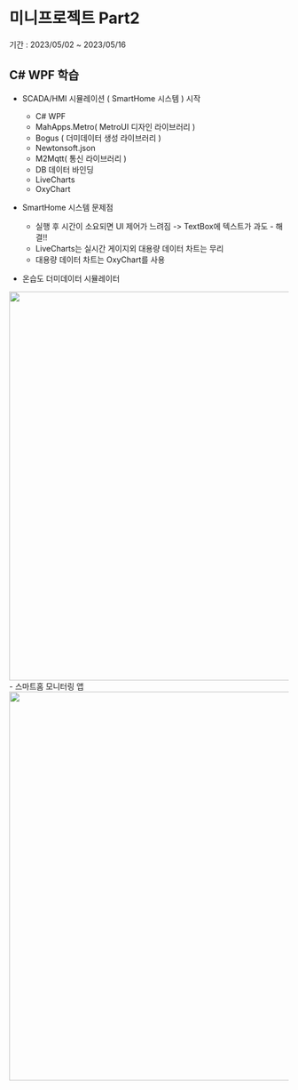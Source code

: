 # 미니프로젝트 Part2
기간 : 2023/05/02 ~ 2023/05/16

## C# WPF 학습
- SCADA/HMI 시뮬레이션 ( SmartHome 시스템 ) 시작
	- C# WPF 
	- MahApps.Metro( MetroUI 디자인 라이브러리 )
	- Bogus ( 더미데이터 생성 라이브러리 )
	- Newtonsoft.json
	- M2Mqtt( 통신 라이브러리 )
	- DB 데이터 바인딩
	- LiveCharts
	- OxyChart
	
- SmartHome	 시스템 문제점
	- 실행 후 시간이 소요되면 UI 제어가 느려짐 -> TextBox에 텍스트가 과도 - 해결!!
	- LiveCharts는 실시간 게이지외 대용량 데이터 차트는 무리
	- 대용량 데이터 차트는 OxyChart를 사용
- 온습도 더미데이터 시뮬레이터
<img src="https://github.com/llsuzn/Mini_Projects/Part2/studySCADA/images/Fake IOT Device.gif?raw=true" width=700 />
- 스마트홈 모니터링 앱
<img src="https://github.com/llsuzn/Mini_Projects/Part2/studySCADA/images/SmartHome Monitoring System.gif?raw=true" width=700 />
